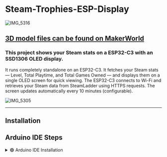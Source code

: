 # Steam-Trophies-ESP-Display


![IMG_5316](https://github.com/user-attachments/assets/56ce7daa-5c21-4405-b9ac-3e49ced594bb)


## [**3D model files can be found on MakerWorld**](https://makerworld.com/en/@tomtechie) 

### This project shows your Steam stats on a ESP32-C3 with an SSD1306 OLED display.


It runs completely standalone on an ESP32-C3. It fetches your Steam stats — Level, Total Playtime, and Total Games Owned — and displays them on a single OLED screen for quick viewing.
The ESP32-C3 connects to Wi-Fi and retrieves your Steam data from SteamLadder using HTTPS requests. The screen updates automatically every 10 minutes (configurable).

![IMG_5305](https://github.com/user-attachments/assets/70979f45-9a59-4226-a080-4f39850106c7)





---

## Installation


## Arduino IDE Steps
<details>
  <summary>🟢 Arduino IDE Installation</summary>


  ## Step 0: What You Need

| Item | Notes |
|------|-------|
| ESP32-C3 DevKit | Development board with USB-C |
| SSD1306 OLED 128x64 | I2C display |
| USB-C cable | For flashing & Power |
| Computer with Arduino IDE installed | Arduino IDE Programming|
| Steam account | For data |

---

## Step 1: Wiring the OLED to ESP32-C3



| ESP32-C3  | → | SSD1306 OLED |
|------|-------|-------|
|------|-------|-------|
|GPIO 8|→|SDA|
|GPIO 9|→|SCL|
|GND|→|GND|
|3.3V|→|VCC|

<img width="539" height="709" alt="SchematicForTrophy" src="https://github.com/user-attachments/assets/7b5961bb-f3f5-489b-9dac-5ca03852029c" />

---

## Step 2: Arduino IDE Installation

- Download and install [**Arduino IDE**](https://www.arduino.cc/en/software/)


- In Arduino IDE, go to File → Preferences → add this URL to Additional Board Manager URLs:
```url
https://raw.githubusercontent.com/espressif/arduino-esp32/gh-pages/package_esp32_index.json
```
  Then open Tools → Board → Board Manager, search for ESP32, and click Install.


- Plug your ESP32-C3 into your computer with a USB cable.
- Then in Arduino IDE, go to Tools → Board and select ESP32C3 Dev Module.
- Copy & paste the following code into a new sketch in Arduino IDE:


```ino

#include <WiFi.h>
#include <WiFiClientSecure.h>
#include <HTTPClient.h>
#include <Wire.h>
#include <Adafruit_GFX.h>
#include <Adafruit_SSD1306.h>

#define SCREEN_WIDTH 128
#define SCREEN_HEIGHT 64
#define OLED_RESET -1
Adafruit_SSD1306 display(SCREEN_WIDTH, SCREEN_HEIGHT, &Wire, OLED_RESET);

// === CONFIG ===
const char* WIFI_SSID = "YOUR_WIFI";                     // CHange to your Wi-Fi name
const char* WIFI_PASS = "YOUR_PASSWORD";                 // Change to your Wi-Fi password
const char* STEAM_ID = "YOUR_STEAMID";                   // Your SteamID
const unsigned long FETCH_INTERVAL_MS = 10UL * 60UL * 1000UL; // 10 minutes

#define I2C_SDA_PIN 8
#define I2C_SCL_PIN 9

// === HTML PARSING HELPERS ===

String extractBetween(String data, String startTag, String endTag) {
  int start = data.indexOf(startTag);
  if (start == -1) return "--";
  start += startTag.length();
  int end = data.indexOf(endTag, start);
  if (end == -1) return "--";
  String result = data.substring(start, end);
  result.trim();
  return result;
}

String fetchProfileHtml(const char* steamid) {
  if (WiFi.status() != WL_CONNECTED) {
    Serial.println("No WiFi, skipping fetch");
    return String();
  }

  String host = "steamladder.com";
  String url = String("/profile/") + steamid + "/";
  WiFiClientSecure client;
  client.setInsecure();
  HTTPClient https;
  String full = "https://" + host + url;

  if (!https.begin(client, full)) {
    Serial.println("HTTPS begin failed");
    return String();
  }

  https.setUserAgent("esp-steam-display/1.0");
  int code = https.GET();
  String payload = "";
  if (code == HTTP_CODE_OK) {
    payload = https.getString();
  } else {
    Serial.printf("HTTP error: %d\n", code);
  }
  https.end();
  return payload;
}

// === DATA EXTRACTION ===

String extractUsername(String html) {
  return extractBetween(html, "<div class=\"long-name\" itemprop=\"name\">", "</div>");
}


String extractLevel(String html) {
  String startTag = "<span class=\"friendPlayerLevelNum\">";
  String endTag = "</span>";
  int searchFrom = 0;
  int count = 0;
  int starts[10];  // up to 10 level spans

  // Find all occurrences of level spans
  while (true) {
    int start = html.indexOf(startTag, searchFrom);
    if (start == -1) break;
    start += startTag.length();
    if (count < 10) starts[count++] = start;
    int end = html.indexOf(endTag, start);
    if (end == -1) break;
    searchFrom = end + endTag.length();
  }

  if (count == 0) return "--";

  // If 5 numbers (rolling display), pick the 3rd (center)
  int middleIndex;
  if (count == 5) {
    middleIndex = 2; // 0,1,[2],3,4
  } else {
    // otherwise fallback to center
    middleIndex = (count - 1) / 2;
  }

  int start = starts[middleIndex];
  int end = html.indexOf(endTag, start);
  String result = html.substring(start, end);
  result.trim();
  return result;
}
// ------------------------------

String extractPlaytime(String html) {
  String section = extractBetween(html, "<th scope=\"row\">Total Playtime</th>", "</tr>");
  return extractBetween(section, "<td>", "hours");
}

String extractGames(String html) {
  String text = extractBetween(html, "<div class=\"game-text-stats\">", "</div>");
  text.replace("Games", "");
  text.trim();
  return text;
}

// === DISPLAY ===

void drawDisplay(String username, String level, String playtime, String games, bool wifiOK) {
  display.clearDisplay();
  display.setTextColor(SSD1306_WHITE);

  display.setTextSize(1);

  // Center username
  int16_t x1, y1;
  uint16_t w, h;
  display.getTextBounds(username, 0, 0, &x1, &y1, &w, &h);
  display.setCursor((SCREEN_WIDTH - w) / 2, 0);
  display.println(username);

  if (!wifiOK) {
    display.setCursor(SCREEN_WIDTH - 30, 0);
    display.print("WiFi!");
  }

  display.drawLine(0, 10, SCREEN_WIDTH, 10, SSD1306_WHITE);

  display.setTextSize(2);

  // Center LVL text
  String lvlText = "LVL: " + level;
  display.getTextBounds(lvlText, 0, 0, &x1, &y1, &w, &h);
  display.setCursor((SCREEN_WIDTH - w) / 2, 16);
  display.print(lvlText);

  display.setTextSize(1);
  display.setCursor(0, 42);
  display.print("Playtime:");
  display.setCursor(70, 42);
  display.print(playtime);
  display.print("h");

  display.setCursor(0, 54);
  display.print("Games:");
  display.setCursor(70, 54);
  display.print(games);

  display.display();
}

// === WIFI ===

void connectWiFi() {
  if (WiFi.status() == WL_CONNECTED) return;
  Serial.printf("Connecting to %s", WIFI_SSID);
  WiFi.begin(WIFI_SSID, WIFI_PASS);
  unsigned long start = millis();
  while (WiFi.status() != WL_CONNECTED && millis() - start < 10000) {
    delay(300);
    Serial.print(".");
  }
  if (WiFi.status() == WL_CONNECTED) {
    Serial.printf("\nConnected, IP: %s\n", WiFi.localIP().toString().c_str());
  } else {
    Serial.println("\nWiFi connect failed.");
  }
}

// === MAIN ===

void setup() {
  Serial.begin(115200);
  Wire.begin(I2C_SDA_PIN, I2C_SCL_PIN);
  display.begin(SSD1306_SWITCHCAPVCC, 0x3C);
  display.clearDisplay();
  display.display();

  WiFi.config(INADDR_NONE, INADDR_NONE, INADDR_NONE);
  WiFi.setHostname("SteamDisplayESP");

  connectWiFi();
  drawDisplay("--", "--", "--", "--", WiFi.status() == WL_CONNECTED);
}

unsigned long lastFetch = 0;
String cachedUsername = "--", cachedLevel = "--", cachedPlaytime = "--", cachedGames = "--";

void loop() {
  connectWiFi();

  unsigned long now = millis();
  if (now - lastFetch >= FETCH_INTERVAL_MS || lastFetch == 0) {
    lastFetch = now;
    if (WiFi.status() == WL_CONNECTED) {
      Serial.println("Fetching SteamLadder profile...");
      String html = fetchProfileHtml(STEAM_ID);
      if (html.length() > 0) {
        cachedUsername = extractUsername(html);
        cachedLevel = extractLevel(html); 
        cachedPlaytime = extractPlaytime(html);
        cachedPlaytime.replace(",", "");
        cachedGames = extractGames(html);
        cachedGames.replace(" ", "");

        Serial.printf("Parsed: %s | LVL %s | Playtime %sh | Games %s\n",
                      cachedUsername.c_str(), cachedLevel.c_str(),
                      cachedPlaytime.c_str(), cachedGames.c_str());
      } else {
        Serial.println("Fetch failed - keeping old values");
      }
    }
  }

  drawDisplay(cachedUsername, cachedLevel, cachedPlaytime, cachedGames,
              WiFi.status() == WL_CONNECTED);

  delay(500);
}


```

- Replace the following placeholders:
  - **`YOUR_WIFI`**
  - **`YOUR_PASSWORD`**
  - **`YOUR_STEAMID`**

- Upload the code to your ESP32C3
- Done

### How do i find my Steam ID?

Go to [**Steamid**](https://steamladder.com) and login with your steam account. 
Click on profile and you should see your id. 



### Having issues?

Try the following:

- Is [**SteamLadder**](https://steamladder.com) up?
- Try another username, for example try the top players username.
- Create a issue or send me a message on MakerWorld.

</details>





